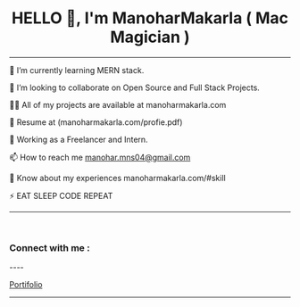  <h1 align="center"> 
HELLO 👋, I'm ManoharMakarla ( Mac Magician )  </h1>

----


🌱 I’m currently learning MERN stack.

👯 I’m looking to collaborate on Open Source and Full Stack Projects.

👨‍💻 All of my projects are available at manoharmakarla.com

📑 Resume at (manoharmakarla.com/profie.pdf)

💼 Working as a Freelancer and Intern.

📫 How to reach me manohar.mns04@gmail.com

📄 Know about my experiences manoharmakarla.com/#skill

⚡  EAT SLEEP CODE REPEAT 


----
<br>

<h3> Connect with me : </h3>
----

[Portifolio](manoharmakarla.com)






----
